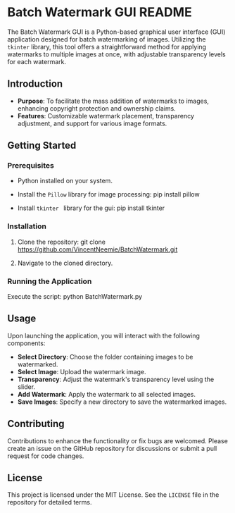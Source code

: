 # Batch Watermark GUI README

The Batch Watermark GUI is a Python-based graphical user interface (GUI) application designed for batch watermarking of images. Utilizing the `tkinter` library, this tool offers a straightforward method for applying watermarks to multiple images at once, with adjustable transparency levels for each watermark.

## Introduction

- **Purpose**: To facilitate the mass addition of watermarks to images, enhancing copyright protection and ownership claims.
- **Features**: Customizable watermark placement, transparency adjustment, and support for various image formats.

## Getting Started

### Prerequisites

- Python installed on your system.
- Install the `Pillow` library for image processing:
pip install pillow

- Install `tkinter ` library for the gui:
pip install tkinter



### Installation

1. Clone the repository:
git clone https://github.com/VincentNeemie/BatchWatermark.git

2. Navigate to the cloned directory.

### Running the Application

Execute the script:
python BatchWatermark.py


## Usage

Upon launching the application, you will interact with the following components:

- **Select Directory**: Choose the folder containing images to be watermarked.
- **Select Image**: Upload the watermark image.
- **Transparency**: Adjust the watermark's transparency level using the slider.
- **Add Watermark**: Apply the watermark to all selected images.
- **Save Images**: Specify a new directory to save the watermarked images.

## Contributing

Contributions to enhance the functionality or fix bugs are welcomed. Please create an issue on the GitHub repository for discussions or submit a pull request for code changes.

## License

This project is licensed under the MIT License. See the `LICENSE` file in the repository for detailed terms.
